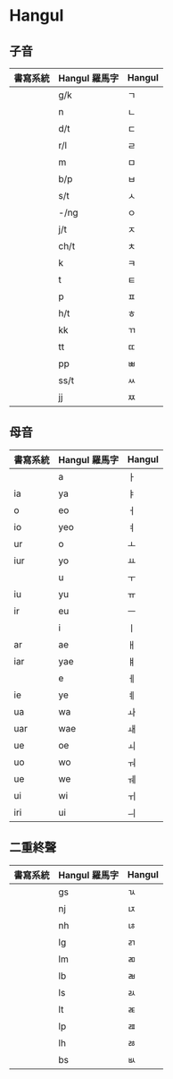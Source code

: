 # Hangul

## 子音

| 書寫系統 | Hangul 羅馬字 | Hangul |
| :--- | :--- | :--- |
|| g/k | ㄱ |
|| n | ㄴ |
|| d/t | ㄷ |
|| r/l | ㄹ |
|| m | ㅁ |
|| b/p | ㅂ |
|| s/t | ㅅ |
|| -/ng | ㅇ |
|| j/t | ㅈ |
|| ch/t | ㅊ |
|| k | ㅋ |
|| t | ㅌ |
|| p | ㅍ |
|| h/t | ㅎ |
|| kk | ㄲ |
|| tt | ㄸ |
|| pp | ㅃ |
|| ss/t | ㅆ |
|| jj | ㅉ |

## 母音

| 書寫系統 | Hangul 羅馬字 | Hangul |
| :--- | :--- | :--- |
|| a | ㅏ |
| ia | ya | ㅑ |
| o | eo | ㅓ |
| io | yeo | ㅕ |
| ur | o | ㅗ |
| iur | yo | ㅛ |
|| u | ㅜ |
| iu | yu | ㅠ |
| ir | eu | ㅡ |
|| i | ㅣ |
| ar | ae | ㅐ |
| iar | yae | ㅒ |
|| e | ㅔ |
| ie | ye | ㅖ |
| ua | wa | ㅘ |
| uar | wae | ㅙ |
| ue | oe | ㅚ |
| uo | wo | ㅝ |
| ue | we | ㅞ |
| ui | wi | ㅟ |
| iri | ui | ㅢ |

## 二重終聲

| 書寫系統 | Hangul 羅馬字 | Hangul |
| :--- | :--- | :--- |
|| gs | ㄳ |
|| nj | ㄵ |
|| nh | ㄶ |
|| lg | ㄺ |
|| lm | ㄻ |
|| lb | ㄼ |
|| ls | ㄽ |
|| lt | ㄾ |
|| lp | ㄿ |
|| lh | ㅀ |
|| bs | ㅄ |
